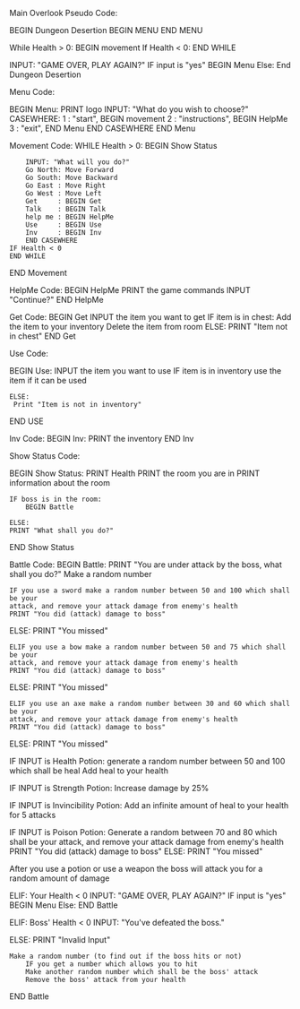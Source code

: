 Main Overlook Pseudo Code:

BEGIN Dungeon Desertion
    BEGIN MENU
    END MENU


While Health > 0:
BEGIN movement
If Health < 0:
    END WHILE

INPUT: "GAME OVER, PLAY AGAIN?"
IF input is "yes"
    BEGIN Menu
Else:
    End Dungeon Desertion


Menu Code:

BEGIN Menu:
    PRINT logo
    INPUT: "What do you wish to choose?"
    CASEWHERE:
        1 : "start", BEGIN movement
        2 : "instructions", BEGIN HelpMe
        3 : "exit", END Menu
    END CASEWHERE
END Menu


Movement Code:
    WHILE Health > 0:
        BEGIN Show Status

        INPUT: "What will you do?"
        Go North: Move Forward
        Go South: Move Backward
        Go East : Move Right
        Go West : Move Left
        Get     : BEGIN Get
        Talk    : BEGIN Talk
        help me : BEGIN HelpMe
        Use     : BEGIN Use
        Inv     : BEGIN Inv  
        END CASEWHERE
    IF Health < 0
    END WHILE
END Movement


HelpMe Code:
BEGIN HelpMe
    PRINT the game commands
    INPUT "Continue?"
END HelpMe


Get Code:
BEGIN Get
    INPUT the item you want to get
        IF item is in chest:
            Add the item to your inventory
            Delete the item from room
        ELSE:
        PRINT "Item not in chest"
END Get


Use Code:

BEGIN Use:
    INPUT the item you want to use
    IF item is in inventory
        use the item if it can be used

    ELSE:
     Print "Item is not in inventory"

END USE


Inv Code:
BEGIN Inv:
    PRINT the inventory
END Inv


Show Status Code:

BEGIN Show Status:
    PRINT Health
    PRINT the room you are in
    PRINT information about the room

    IF boss is in the room:
        BEGIN Battle

    ELSE:
    PRINT "What shall you do?"
END Show Status


Battle Code:
BEGIN Battle:
    PRINT "You are under attack by the boss, what shall you do?"
        Make a random number

    IF you use a sword make a random number between 50 and 100 which shall be your
    attack, and remove your attack damage from enemy's health
    PRINT "You did (attack) damage to boss"
ELSE:
    PRINT "You missed"

    ELIF you use a bow make a random number between 50 and 75 which shall be your
    attack, and remove your attack damage from enemy's health
    PRINT "You did (attack) damage to boss"
ELSE:
    PRINT "You missed"

    ELIF you use an axe make a random number between 30 and 60 which shall be your
    attack, and remove your attack damage from enemy's health
    PRINT "You did (attack) damage to boss"
ELSE:
    PRINT "You missed"

IF INPUT is Health Potion:
    generate a random number between 50 and 100 which shall be heal
    Add heal to your health

IF INPUT is Strength Potion:
    Increase damage by 25%

IF INPUT is Invincibility Potion:
    Add an infinite amount of heal to your health for 5 attacks

IF INPUT is Poison Potion:
    Generate a random between 70 and 80 which shall be your
    attack, and remove your attack damage from enemy's health
    PRINT "You did (attack) damage to boss"
ELSE:
    PRINT "You missed"

After you use a potion or use a weapon the boss will attack you for a random
amount of damage

ELIF: Your Health < 0
    INPUT: "GAME OVER, PLAY AGAIN?"
        IF input is "yes"
    BEGIN Menu
    Else:
        END Battle

ELIF: Boss' Health < 0
    INPUT: "You've defeated the boss."

ELSE:
    PRINT "Invalid Input"

    Make a random number (to find out if the boss hits or not)
        IF you get a number which allows you to hit
        Make another random number which shall be the boss' attack
        Remove the boss' attack from your health
END Battle
